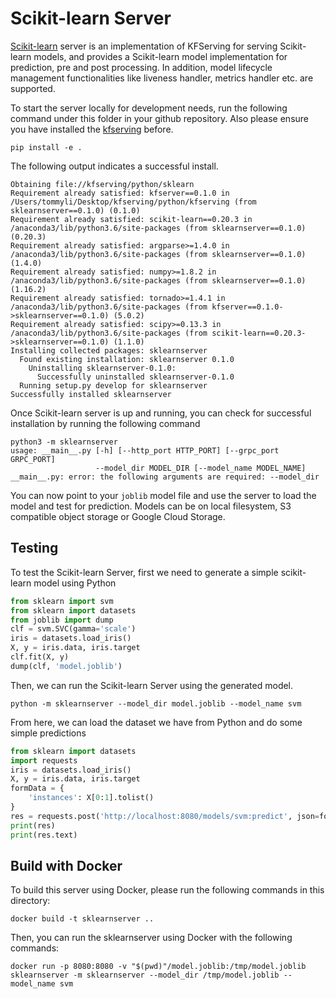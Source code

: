 # Scikit-learn Server

[Scikit-learn](https://scikit-learn.org/stable/) server is an implementation of KFServing for serving Scikit-learn models, and provides a Scikit-learn model implementation for prediction, pre and post processing. In addition, model lifecycle management functionalities like liveness handler, metrics handler etc. are supported.

To start the server locally for development needs, run the following command under this folder in your github repository. Also please ensure you have installed the [kfserving](../kfserving) before.

```
pip install -e .
```

The following output indicates a successful install.

```
Obtaining file://kfserving/python/sklearn
Requirement already satisfied: kfserver==0.1.0 in /Users/tommyli/Desktop/kfserving/python/kfserving (from sklearnserver==0.1.0) (0.1.0)
Requirement already satisfied: scikit-learn==0.20.3 in /anaconda3/lib/python3.6/site-packages (from sklearnserver==0.1.0) (0.20.3)
Requirement already satisfied: argparse>=1.4.0 in /anaconda3/lib/python3.6/site-packages (from sklearnserver==0.1.0) (1.4.0)
Requirement already satisfied: numpy>=1.8.2 in /anaconda3/lib/python3.6/site-packages (from sklearnserver==0.1.0) (1.16.2)
Requirement already satisfied: tornado>=1.4.1 in /anaconda3/lib/python3.6/site-packages (from kfserver==0.1.0->sklearnserver==0.1.0) (5.0.2)
Requirement already satisfied: scipy>=0.13.3 in /anaconda3/lib/python3.6/site-packages (from scikit-learn==0.20.3->sklearnserver==0.1.0) (1.1.0)
Installing collected packages: sklearnserver
  Found existing installation: sklearnserver 0.1.0
    Uninstalling sklearnserver-0.1.0:
      Successfully uninstalled sklearnserver-0.1.0
  Running setup.py develop for sklearnserver
Successfully installed sklearnserver
```

Once Scikit-learn server is up and running, you can check for successful installation by running the following command

```
python3 -m sklearnserver
usage: __main__.py [-h] [--http_port HTTP_PORT] [--grpc_port GRPC_PORT]
                   --model_dir MODEL_DIR [--model_name MODEL_NAME]
__main__.py: error: the following arguments are required: --model_dir
```

You can now point to your `joblib` model file and use the server to load the model and test for prediction. Models can be on local filesystem, S3 compatible object storage or Google Cloud Storage.


## Testing
To test the Scikit-learn Server, first we need to generate a simple scikit-learn model using Python
```python
from sklearn import svm
from sklearn import datasets
from joblib import dump
clf = svm.SVC(gamma='scale')
iris = datasets.load_iris()
X, y = iris.data, iris.target
clf.fit(X, y)
dump(clf, 'model.joblib')
```

Then, we can run the Scikit-learn Server using the generated model.
```shell
python -m sklearnserver --model_dir model.joblib --model_name svm
```

From here, we can load the dataset we have from Python and do some simple predictions
```python
from sklearn import datasets
import requests
iris = datasets.load_iris()
X, y = iris.data, iris.target
formData = {
    'instances': X[0:1].tolist()
}
res = requests.post('http://localhost:8080/models/svm:predict', json=formData)
print(res)
print(res.text)
```

## Build with Docker
To build this server using Docker, please run the following commands in this directory:
```shell
docker build -t sklearnserver ..
```

Then, you can run the sklearnserver using Docker with the following commands:
```shell
docker run -p 8080:8080 -v "$(pwd)"/model.joblib:/tmp/model.joblib sklearnserver -m sklearnserver --model_dir /tmp/model.joblib --model_name svm
```
